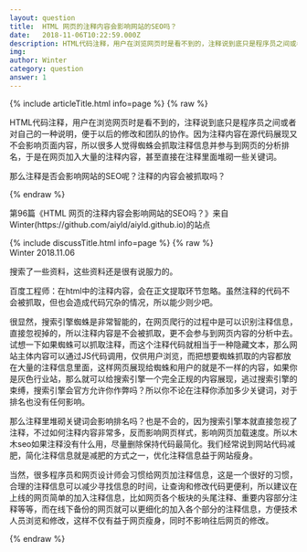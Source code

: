 ```yaml
---
layout: question
title:  HTML 网页的注释内容会影响网站的SEO吗？
date:   2018-11-06T10:22:59.000Z
description: HTML代码注释，用户在浏览网页时是看不到的，注释说到底只是程序员之间或者对自己的一种说明，便于以后的修改和团队的协作。因为注释内容在源代码展现又不会影响页面内...
img: 
author: Winter
category: question
answer: 1
---
```

<div class="article-root">
  <div class="article">
    {% include articleTitle.html info=page %}
    {% raw %}
    <div class="article-content"><p>HTML代码注释，用户在浏览网页时是看不到的，注释说到底只是程序员之间或者对自己的一种说明，便于以后的修改和团队的协作。因为注释内容在源代码展现又不会影响页面内容，所以很多人觉得蜘蛛会抓取注释信息并参与到网页的分析排名，于是在网页加入大量的注释内容，甚至直接在注释里面堆砌一些关键词。</p>

<p>那么注释是否会影响网站的SEO呢？注释的内容会被抓取吗？</p>
</div>
    {% endraw %}
  </div>
  <p class="winter_mark">第96篇《HTML 网页的注释内容会影响网站的SEO吗？》来自Winter(https://github.com/aiyld/aiyld.github.io)的站点</p>
  <div class="discuss-wrapper">
    {% include discussTitle.html info=page %}
    {% raw %}
    <div class="discuss-item">
        <div class="discuss-parent">
          <div class="discuss-meta">
            <span class="discuss-user">Winter</span>
            <span class="discuss-time">2018.11.06</span>
          </div>
          <div class="discuss-comment"><p>搜索了一些资料，这些资料还是很有说服力的。</p>

<p>百度工程师：在html中的注释内容，会在正文提取环节忽略。虽然注释的代码不会被抓取，但也会造成代码冗杂的情况，所以能少则少吧。</p>

<p>很显然，搜索引擎蜘蛛是非常智能的，在网页爬行的过程中是可以识别注释信息，直接忽视掉的，所以注释内容是不会被抓取，更不会参与到网页内容的分析中去。试想一下如果蜘蛛可以抓取注释，而这个注释代码就相当于一种隐藏文本，那么网站主体内容可以通过JS代码调用，仅供用户浏览，而把想要蜘蛛抓取的内容都放在大量的注释信息里面，这样网页展现给蜘蛛和用户的就是不一样的内容，如果你是灰色行业站，那么就可以给搜索引擎一个完全正规的内容展现，逃过搜索引擎的束缚，搜索引擎会官方允许你作弊吗？所以你不论在注释你添加多少关键词，对于排名也没有任何影响。</p>

<p>那么注释里堆砌关键词会影响排名吗？也是不会的，因为搜索引擎本就直接忽视了注释，不过如何注释内容非常多，反而影响网页样式，影响网页加载速度。所以木木seo如果注释没有什么用，尽量删除保持代码最简化。我们经常说到网站代码减肥，简化注释信息就是减肥的方式之一，优化注释信息益于网站瘦身。</p>

<p>当然，很多程序员和网页设计师会习惯给网页加注释信息，这是一个很好的习惯，合理的注释信息可以减少寻找信息的时间，让查询和修改代码更便利，所以建议在上线的网页简单的加入注释信息，比如网页各个板块的头尾注释、重要内容部分注释等等，而在线下备份的网页就可以更细化的加入各个部分的注释信息，方便技术人员浏览和修改，这样不仅有益于网页瘦身，同时不影响往后网页的修改。</p>
</div>
        </div></div>
    {% endraw %}
  </div>
<div>
